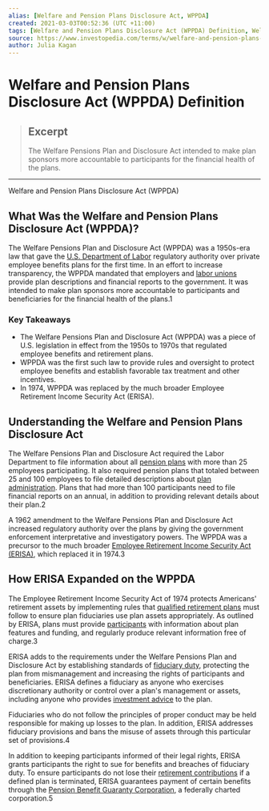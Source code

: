 ```yaml
---
alias: [Welfare and Pension Plans Disclosure Act, WPPDA]
created: 2021-03-03T00:52:36 (UTC +11:00)
tags: [Welfare and Pension Plans Disclosure Act (WPPDA) Definition, Welfare and Pension Plans Disclosure Act (WPPDA)]
source: https://www.investopedia.com/terms/w/welfare-and-pension-plans-disclosure-act.asp
author: Julia Kagan
---
```


# Welfare and Pension Plans Disclosure Act (WPPDA) Definition

> ## Excerpt
> The Welfare Pensions Plan and Disclosure Act intended to make plan sponsors more accountable to participants for the financial health of the plans.

---

Welfare and Pension Plans Disclosure Act (WPPDA)
## What Was the Welfare and Pension Plans Disclosure Act (WPPDA)?

The Welfare Pensions Plan and Disclosure Act (WPPDA) was a 1950s-era law that gave the [U.S. Department of Labor](https://www.investopedia.com/terms/d/dol.asp) regulatory authority over private employee benefits plans for the first time. In an effort to increase transparency, the WPPDA mandated that employers and [labor unions](https://www.investopedia.com/terms/l/labor-union.asp) provide plan descriptions and financial reports to the government. It was intended to make plan sponsors more accountable to participants and beneficiaries for the financial health of the plans.1

### Key Takeaways

-   The Welfare Pensions Plan and Disclosure Act (WPPDA) was a piece of U.S. legislation in effect from the 1950s to 1970s that regulated employee benefits and retirement plans.
-   WPPDA was the first such law to provide rules and oversight to protect employee benefits and establish favorable tax treatment and other incentives.
-   In 1974, WPPDA was replaced by the much broader Employee Retirement Income Security Act (ERISA).

## Understanding the Welfare and Pension Plans Disclosure Act

The Welfare Pensions Plan and Disclosure Act required the Labor Department to file information about all [pension plans](https://www.investopedia.com/terms/p/pensionplan.asp) with more than 25 employees participating. It also required pension plans that totaled between 25 and 100 employees to file detailed descriptions about [plan administration](https://www.investopedia.com/terms/p/plan_administrator.asp). Plans that had more than 100 participants need to file financial reports on an annual, in addition to providing relevant details about their plan.2

A 1962 amendment to the Welfare Pensions Plan and Disclosure Act increased regulatory authority over the plans by giving the government enforcement interpretative and investigatory powers. The WPPDA was a precursor to the much broader [Employee Retirement Income Security Act (ERISA)](https://www.investopedia.com/terms/e/erisa.asp), which replaced it in 1974.3

## How ERISA Expanded on the WPPDA

The Employee Retirement Income Security Act of 1974 protects Americans' retirement assets by implementing rules that [qualified retirement plans](https://www.investopedia.com/terms/q/qrp.asp) must follow to ensure plan fiduciaries use plan assets appropriately. As outlined by ERISA, plans must provide [participants](https://www.investopedia.com/terms/p/planparticipant.asp) with information about plan features and funding, and regularly produce relevant information free of charge.3

ERISA adds to the requirements under the Welfare Pensions Plan and Disclosure Act by establishing standards of [fiduciary duty](https://www.investopedia.com/terms/f/fiduciary.asp), protecting the plan from mismanagement and increasing the rights of participants and beneficiaries. ERISA defines a fiduciary as anyone who exercises discretionary authority or control over a plan's management or assets, including anyone who provides [investment advice](https://www.investopedia.com/terms/i/investment-advice.asp) to the plan.

Fiduciaries who do not follow the principles of proper conduct may be held responsible for making up losses to the plan. In addition, ERISA addresses fiduciary provisions and bans the misuse of assets through this particular set of provisions.4 

In addition to keeping participants informed of their legal rights, ERISA grants participants the right to sue for benefits and breaches of fiduciary duty. To ensure participants do not lose their [retirement contributions](https://www.investopedia.com/terms/r/retirement-contribution.asp) if a defined plan is terminated, ERISA guarantees payment of certain benefits through the [Pension Benefit Guaranty Corporation](https://www.investopedia.com/terms/p/pbgc.asp), a federally charted corporation.5
